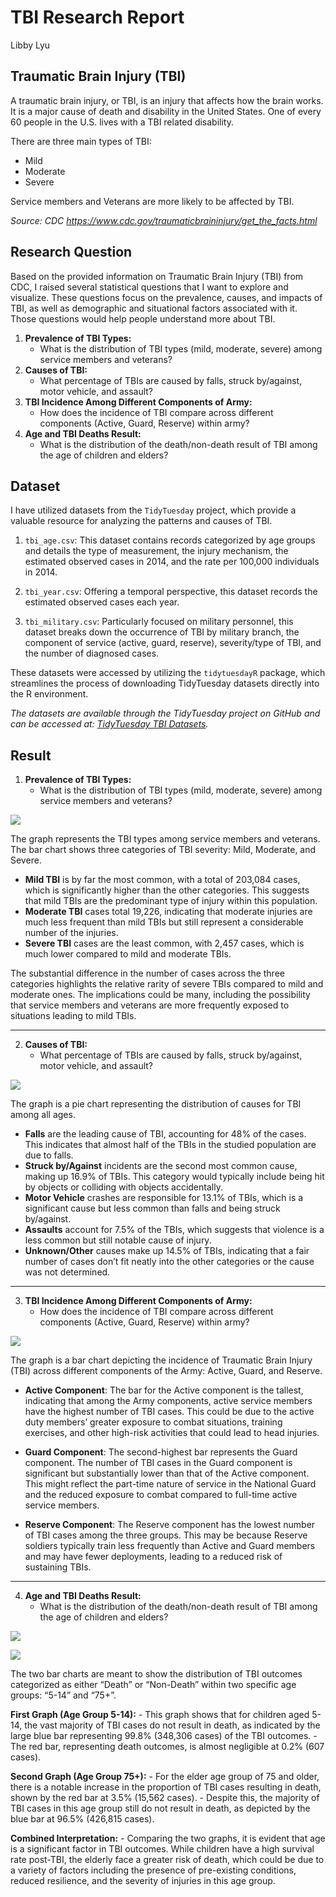 TBI Research Report
================
Libby Lyu

## Traumatic Brain Injury (TBI)

A traumatic brain injury, or TBI, is an injury that affects how the
brain works. It is a major cause of death and disability in the United
States. One of every 60 people in the U.S. lives with a TBI related
disability.

There are three main types of TBI:

- Mild
- Moderate
- Severe

Service members and Veterans are more likely to be affected by TBI.

*Source: CDC
<https://www.cdc.gov/traumaticbraininjury/get_the_facts.html>*

## Research Question

Based on the provided information on Traumatic Brain Injury (TBI) from
CDC, I raised several statistical questions that I want to explore and
visualize. These questions focus on the prevalence, causes, and impacts
of TBI, as well as demographic and situational factors associated with
it. Those questions would help people understand more about TBI.

1.  **Prevalence of TBI Types:**
    - What is the distribution of TBI types (mild, moderate, severe)
      among service members and veterans?
2.  **Causes of TBI:**
    - What percentage of TBIs are caused by falls, struck by/against,
      motor vehicle, and assault?
3.  **TBI Incidence Among Different Components of Army:**
    - How does the incidence of TBI compare across different components
      (Active, Guard, Reserve) within army?
4.  **Age and TBI Deaths Result:**
    - What is the distribution of the death/non-death result of TBI
      among the age of children and elders?

## Dataset

I have utilized datasets from the `TidyTuesday` project, which provide a
valuable resource for analyzing the patterns and causes of TBI.

1.  `tbi_age.csv`: This dataset contains records categorized by age
    groups and details the type of measurement, the injury mechanism,
    the estimated observed cases in 2014, and the rate per 100,000
    individuals in 2014.

2.  `tbi_year.csv`: Offering a temporal perspective, this dataset
    records the estimated observed cases each year.

3.  `tbi_military.csv`: Particularly focused on military personnel, this
    dataset breaks down the occurrence of TBI by military branch, the
    component of service (active, guard, reserve), severity/type of TBI,
    and the number of diagnosed cases.

These datasets were accessed by utilizing the `tidytuesdayR` package,
which streamlines the process of downloading TidyTuesday datasets
directly into the R environment.

*The datasets are available through the TidyTuesday project on GitHub
and can be accessed at: [TidyTuesday TBI
Datasets](https://github.com/rfordatascience/tidytuesday/tree/master/data/2020/2020-03-24).*

## Result

1.  **Prevalence of TBI Types:**
    - What is the distribution of TBI types (mild, moderate, severe)
      among service members and veterans?

![](graphs/prevalence.png)

The graph represents the TBI types among service members and veterans.
The bar chart shows three categories of TBI severity: Mild, Moderate,
and Severe.

- **Mild TBI** is by far the most common, with a total of 203,084 cases,
  which is significantly higher than the other categories. This suggests
  that mild TBIs are the predominant type of injury within this
  population.
- **Moderate TBI** cases total 19,226, indicating that moderate injuries
  are much less frequent than mild TBIs but still represent a
  considerable number of the injuries.
- **Severe TBI** cases are the least common, with 2,457 cases, which is
  much lower compared to mild and moderate TBIs.

The substantial difference in the number of cases across the three
categories highlights the relative rarity of severe TBIs compared to
mild and moderate ones. The implications could be many, including the
possibility that service members and veterans are more frequently
exposed to situations leading to mild TBIs.

------------------------------------------------------------------------

2.  **Causes of TBI:**
    - What percentage of TBIs are caused by falls, struck by/against,
      motor vehicle, and assault?

![](graphs/cause.png)

The graph is a pie chart representing the distribution of causes for TBI
among all ages.

- **Falls** are the leading cause of TBI, accounting for 48% of the
  cases. This indicates that almost half of the TBIs in the studied
  population are due to falls.
- **Struck by/Against** incidents are the second most common cause,
  making up 16.9% of TBIs. This category would typically include being
  hit by objects or colliding with objects accidentally.
- **Motor Vehicle** crashes are responsible for 13.1% of TBIs, which is
  a significant cause but less common than falls and being struck
  by/against.
- **Assaults** account for 7.5% of the TBIs, which suggests that
  violence is a less common but still notable cause of injury.
- **Unknown/Other** causes make up 14.5% of TBIs, indicating that a fair
  number of cases don’t fit neatly into the other categories or the
  cause was not determined.

------------------------------------------------------------------------

3.  **TBI Incidence Among Different Components of Army:**
    - How does the incidence of TBI compare across different components
      (Active, Guard, Reserve) within army?

![](graphs/Army.png)

The graph is a bar chart depicting the incidence of Traumatic Brain
Injury (TBI) across different components of the Army: Active, Guard, and
Reserve.

- **Active Component**: The bar for the Active component is the tallest,
  indicating that among the Army components, active service members have
  the highest number of TBI cases. This could be due to the active duty
  members’ greater exposure to combat situations, training exercises,
  and other high-risk activities that could lead to head injuries.

- **Guard Component**: The second-highest bar represents the Guard
  component. The number of TBI cases in the Guard component is
  significant but substantially lower than that of the Active component.
  This might reflect the part-time nature of service in the National
  Guard and the reduced exposure to combat compared to full-time active
  service members.

- **Reserve Component**: The Reserve component has the lowest number of
  TBI cases among the three groups. This may be because Reserve soldiers
  typically train less frequently than Active and Guard members and may
  have fewer deployments, leading to a reduced risk of sustaining TBIs.

------------------------------------------------------------------------

4.  **Age and TBI Deaths Result:**
    - What is the distribution of the death/non-death result of TBI
      among the age of children and elders?

![](graphs/5-14.png)

![](graphs/75+.png)

The two bar charts are meant to show the distribution of TBI outcomes
categorized as either “Death” or “Non-Death” within two specific age
groups: “5-14” and “75+”.

**First Graph (Age Group 5-14):** - This graph shows that for children
aged 5-14, the vast majority of TBI cases do not result in death, as
indicated by the large blue bar representing 99.8% (348,306 cases) of
the TBI outcomes. - The red bar, representing death outcomes, is almost
negligible at 0.2% (607 cases).

**Second Graph (Age Group 75+):** - For the elder age group of 75 and
older, there is a notable increase in the proportion of TBI cases
resulting in death, shown by the red bar at 3.5% (15,562 cases). -
Despite this, the majority of TBI cases in this age group still do not
result in death, as depicted by the blue bar at 96.5% (426,815 cases).

**Combined Interpretation:** - Comparing the two graphs, it is evident
that age is a significant factor in TBI outcomes. While children have a
high survival rate post-TBI, the elderly face a greater risk of death,
which could be due to a variety of factors including the presence of
pre-existing conditions, reduced resilience, and the severity of
injuries in this age group.
